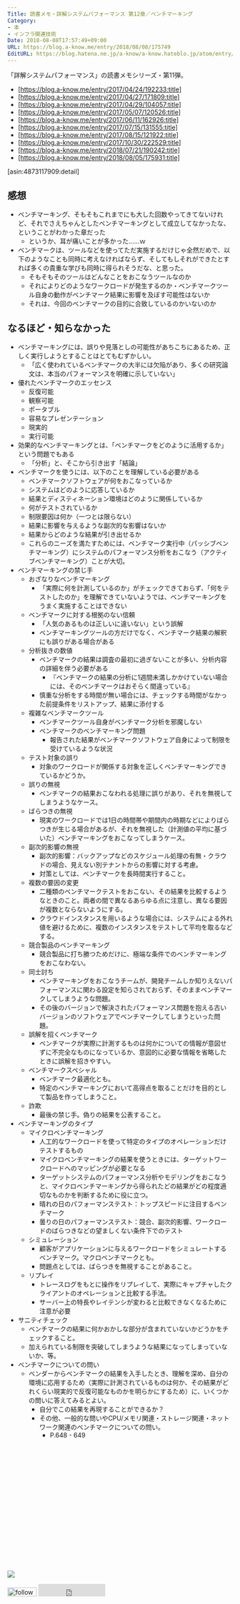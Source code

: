 ```yaml
---
Title: 読書メモ・詳解システムパフォーマンス 第12章／ベンチマーキング
Category:
- 本
- インフラ関連技術
Date: 2018-08-08T17:57:49+09:00
URL: https://blog.a-know.me/entry/2018/08/08/175749
EditURL: https://blog.hatena.ne.jp/a-know/a-know.hateblo.jp/atom/entry/10257846132608782574
---
```


「詳解システムパフォーマンス」の読書メモシリーズ・第11弾。

* [https://blog.a-know.me/entry/2017/04/24/192233:title]
* [https://blog.a-know.me/entry/2017/04/27/171809:title]
* [https://blog.a-know.me/entry/2017/04/29/104057:title]
* [https://blog.a-know.me/entry/2017/05/07/120526:title]
* [https://blog.a-know.me/entry/2017/06/11/162926:title]
* [https://blog.a-know.me/entry/2017/07/15/131555:title]
* [https://blog.a-know.me/entry/2017/08/15/121922:title]
* [https://blog.a-know.me/entry/2017/10/30/222529:title]
* [https://blog.a-know.me/entry/2018/07/21/190242:title]
* [https://blog.a-know.me/entry/2018/08/05/175931:title]


[asin:4873117909:detail]

## 感想
- ベンチマーキング、そもそもこれまでにも大した回数やってきてないけれど、それでさえちゃんとしたベンチマーキングとして成立してなかったな、ということがわかった章だった
    - というか、耳が痛いことが多かった......ｗ
- ベンチマークは、ツールなどを使ってただ実施するだけじゃ全然だめで、以下のようなことも同時に考えなければならず、そしてもしそれができたとすれば多くの貴重な学びも同時に得られそうだな、と思った。
    - そもそもそのツールはどんなことをおこなうツールなのか
    - それによりどのようなワークロードが発生するのか・ベンチマークツール自身の動作がベンチマーク結果に影響を及ぼす可能性はないか
    - それは、今回のベンチマークの目的に合致しているのかいないのか



<!-- more -->



## なるほど・知らなかった
- ベンチマーキングには、誤りや見落としの可能性があちこちにあるため、正しく実行しようとすることはとてもむずかしい。
    - 「広く使われているベンチマークの大半には欠陥があり、多くの研究論文は、本当のパフォーマンスを明確に示していない」
- 優れたベンチマークのエッセンス
    - 反復可能
    - 観察可能
    - ポータブル
    - 容易なプレゼンテーション
    - 現実的
    - 実行可能
- 効果的なベンチマーキングとは、「ベンチマークをどのように活用するか」という問題でもある
    - 「分析」と、そこから引き出す「結論」
- ベンチマークを使うには、以下のことを理解している必要がある
    - ベンチマークソフトウェアが何をおこなっているか
    - システムはどのように応答しているか
    - 結果とディスティネーション環境はどのように関係しているか
    - 何がテストされているか
    - 制限要因は何か（一つとは限らない）
    - 結果に影響を与えるような副次的な影響はないか
    - 結果からどのような結果が引き出せるか
    - これらのニーズを満たすためには、ベンチマーク実行中（パッシブベンチマーキング）にシステムのパフォーマンス分析をおこなう（アクティブベンチマーキング）ことが大切。
- ベンチマーキングの禁じ手
    - おざなりなベンチマーキング
        - 「実際に何を計測しているのか」がチェックできておらず、「何をテストしたのか」を理解できていないようでは、ベンチマーキングをうまく実施することはできない
    - ベンチマークに対する根拠のない信頼
        - 「人気のあるものは正しいに違いない」という誤解
        - ベンチマーキングツールの方だけでなく、ベンチマーク結果の解釈にも誤りがある場合がある
    - 分析抜きの数値
        - ベンチマークの結果は調査の最初に過ぎないことが多い、分析内容の詳細を伴う必要がある
            - 『ベンチマークの結果の分析に1週間未満しかかけていない場合には、そのベンチマークはおそらく間違っている』
        - 慎重な分析をする時間が無い場合には、チェックする時間がなかった前提条件をリストアップ、結果に添付する
    - 複雑なベンチマークツール
        - ベンチマークツール自身がベンチマーク分析を邪魔しない
        - ベンチマークのベンチマーキング問題
            - 報告された結果がベンチマークソフトウェア自身によって制限を受けているような状況
    - テスト対象の誤り
        - 対象のワークロードが関係する対象を正しくベンチマーキングできているかどうか。
    - 誤りの無視
        - ベンチマークの結果おこなわれる処理に誤りがあり、それを無視してしまうようなケース。
    - ばらつきの無視
        - 現実のワークロードでは1日の時間帯や期間内の時期などによりばらつきが生じる場合があるが、それを無視した（計測値の平均に基づいた）ベンチマーキングをおこなってしまうケース。
    - 副次的影響の無視
        - 副次的影響：バックアップなどのスケジュール処理の有無・クラウドの場合、見えない別テナントからの影響に対する考慮。
        - 対策としては、ベンチマークを長時間実行すること。
    - 複数の要因の変更
        - 二種類のベンチマークテストをおこない、その結果を比較するようなときのこと。両者の間で異なるあらゆる点に注意し、異なる要因が複数とならないようにする。
        - クラウドインスタンスを用いるような場合には、システムによる外れ値を避けるために、複数のインスタンスをテストして平均を取るなどする。
    - 競合製品のベンチマーキング
        - 競合製品に打ち勝つためだけに、極端な条件でのベンチマーキングをおこなわない。
    - 同士討ち
        - ベンチマーキングをおこなうチームが、開発チームしか知りえないパフォーマンスに関わる設定を知らされておらず、そのままベンチマークしてしまうような問題。
        - その後のバージョンで解決されたパフォーマンス問題を抱える古いバージョンのソフトウェアでベンチマークしてしまうといった問題。
    - 誤解を招くベンチマーク
        - ベンチマークが実際に計測するものは何かについての情報が意図せずに不完全なものになっているか、意図的に必要な情報を省略したときに誤解を招きやすい。
    - ベンチマークスペシャル
        - ベンチマーク最適化とも。
        - 特定のベンチマーキングにおいて高得点を取ることだけを目的として製品を作ってしまうこと。
    - 詐欺
        - 最後の禁じ手。偽りの結果を公表すること。
- ベンチマーキングのタイプ
    - マイクロベンチマーキング
        - 人工的なワークロードを使って特定のタイプのオペレーションだけテストするもの
        - マイクロベンチマーキングの結果を使うときには、ターゲットワークロードへのマッピングが必要となる
        - ターゲットシステムのパフォーマンス分析やモデリングをおこなうと、マイクロベンチマーキングから得られたどの結果がどの程度適切なものかを判断するために役に立つ。
        - 晴れの日のパフォーマンステスト：トップスピードに注目するベンチマーク
        - 曇りの日のパフォーマンステスト：競合、副次的影響、ワークロードのばらつきなどの望ましくない条件下でのテスト
    - シミュレーション
        - 顧客がアプリケーションに与えるワークロードをシミュレートするベンチマーク。マクロベンチマークとも。
        - 問題点としては、ばらつきを無視することがあること。
    - リプレイ
        - トレースログをもとに操作をリプレイして、実際にキャプチャしたクライアントのオペレーションと比較する手法。
        - サーバー上の特長やレイテンシが変わると比較できなくなるために注意が必要
- サニティチェック
    - ベンチマークの結果に何かおかしな部分が含まれていないかどうかをチェックすること。
    - 加えられている制限を突破してしまうような結果になってしまっていないか、等。
- ベンチマークについての問い
    - ベンダーからベンチマークの結果を入手したとき、理解を深め、自分の環境に応用するため（実際に計測されているものは何か、その結果がどれくらい現実的で反復可能なものかを明らかにするため）に、いくつかの問いに答えてみるとよい。
        - 自分でこの結果を再現することができるか？
        - その他、一般的な問いやCPU/メモリ関連・ストレージ関連・ネットワーク関連のベンチマークについての問い。
            - P.648 - 649


<div>
<br>
<script async src="//pagead2.googlesyndication.com/pagead/js/adsbygoogle.js"></script>
<!-- article-bottom2 -->
<ins class="adsbygoogle"
     style="display:inline-block;width:300px;height:250px"
     data-ad-client="ca-pub-3463034538369189"
     data-ad-slot="5274552934"></ins>
<script>
(adsbygoogle = window.adsbygoogle || []).push({});
</script>

<a href="https://bit.ly/pixe-la" target='blank' rel="nofollow"><img src="https://cdn-ak.f.st-hatena.com/images/fotolife/a/a-know/20170405/20170405220342.png"></a>
<br>
</div>

<div>
<a href='https://cloud.feedly.com/#subscription%2Ffeed%2Fhttp%3A%2F%2Fblog.a-know.me%2Ffeed'  target='blank'><img id='feedlyFollow' src='https://s3.feedly.com/img/follows/feedly-follow-rectangle-volume-small_2x.png' alt='follow us in feedly' width='65' height='20'></a>



<iframe src="https://blog.hatena.ne.jp/a-know/a-know.hateblo.jp/subscribe/iframe" allowtransparency="true" frameborder="0" scrolling="no" width="150" height="28"></iframe>
</div>



<script src="https://moshi-moshi.moshimo.works/moshimoshi/a_know_blog/2018-08-08-175749?title=%e8%aa%ad%e6%9b%b8%e3%83%a1%e3%83%a2%e3%83%bb%e8%a9%b3%e8%a7%a3%e3%82%b7%e3%82%b9%e3%83%86%e3%83%a0%e3%83%91%e3%83%95%e3%82%a9%e3%83%bc%e3%83%9e%e3%83%b3%e3%82%b9%20%e7%ac%ac12%e7%ab%a0%ef%bc%8f%e3%83%99%e3%83%b3%e3%83%81%e3%83%9e%e3%83%bc%e3%82%ad%e3%83%b3%e3%82%b0"></script>
